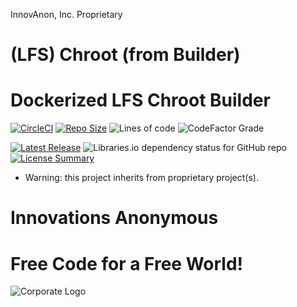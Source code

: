 InnovAnon, Inc. Proprietary

# (LFS) Chroot (from Builder)
Dockerized LFS Chroot Builder
==========
[![CircleCI](https://img.shields.io/circleci/build/github/InnovAnon-Inc/lfs-chroot?color=%23FF1100&logo=InnovAnon%2C%20Inc.&logoColor=%23FF1133&style=plastic)](https://circleci.com/gh/InnovAnon-Inc/lfs-chroot)
[![Repo Size](https://img.shields.io/github/repo-size/InnovAnon-Inc/lfs-chroot?color=%23FF1100&logo=InnovAnon%2C%20Inc.&logoColor=%23FF1133&style=plastic)](https://github.com/InnovAnon-Inc/lfs-chroot)
![Lines of code](https://img.shields.io/tokei/lines/github/InnovAnon-Inc/lfs-chroot?color=FF1100&logo=InnovAnon-Inc&logoColor=FF1133&style=plastic)
![CodeFactor Grade](https://img.shields.io/codefactor/grade/github/InnovAnon-Inc/lfs-chroot?color=FF1100&logo=InnovAnon-Inc&logoColor=FF1133&style=plastic)

[![Latest Release](https://img.shields.io/github/commits-since/InnovAnon-Inc/lfs-chroot/latest?color=%23FF1100&include_prereleases&logo=InnovAnon%2C%20Inc.&logoColor=%23FF1133&style=plastic)](https://github.com/InnovAnon-Inc/lfs-chroot/releases/latest)
![Libraries.io dependency status for GitHub repo](https://img.shields.io/librariesio/github/InnovAnon-Inc/lfs-chroot?color=FF1100&logoColor=FF1133&style=plastic)
[![License Summary](https://img.shields.io/github/license/InnovAnon-Inc/lfs-chroot?color=%23FF1100&label=Free%20Code%20for%20a%20Free%20World%21&logo=InnovAnon%2C%20Inc.&logoColor=%23FF1133&style=plastic)](https://tldrlegal.com/license/unlicense#summary)

* Warning: this project inherits from proprietary project(s).

# Innovations Anonymous
Free Code for a Free World!
==========
![Corporate Logo](https://innovanon-inc.github.io/assets/images/logo.gif)

